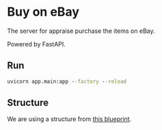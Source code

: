 # Buy on eBay

The server for appraise purchase the items on eBay.

Powered by FastAPI.

## Run

```cmd
uvicorn app.main:app --factory --reload
```

## Structure

We are using a structure from [this blueprint](https://fastapi.tiangolo.com/tutorial/bigger-applications/).
